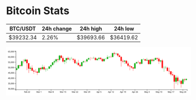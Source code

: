 # Bitcoin Stats

BTC/USDT|24h change|24h high|24h low|
|---|---|---|---|
|$39232.34|2.26%|$39693.66|$36419.62|

<img src="./chart.svg">
